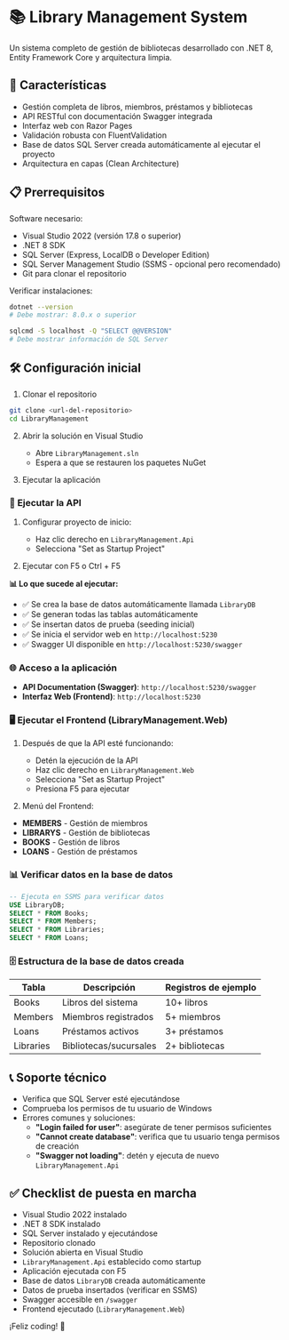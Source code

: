 # 📚 Library Management System

Un sistema completo de gestión de bibliotecas desarrollado con .NET 8, Entity Framework Core y arquitectura limpia.

## 🚀 Características

- Gestión completa de libros, miembros, préstamos y bibliotecas  
- API RESTful con documentación Swagger integrada  
- Interfaz web con Razor Pages  
- Validación robusta con FluentValidation  
- Base de datos SQL Server creada automáticamente al ejecutar el proyecto  
- Arquitectura en capas (Clean Architecture)  

## 📋 Prerrequisitos

Software necesario:  

- Visual Studio 2022 (versión 17.8 o superior)  
- .NET 8 SDK  
- SQL Server (Express, LocalDB o Developer Edition)  
- SQL Server Management Studio (SSMS - opcional pero recomendado)  
- Git para clonar el repositorio  

Verificar instalaciones:

```bash
dotnet --version
# Debe mostrar: 8.0.x o superior

sqlcmd -S localhost -Q "SELECT @@VERSION"
# Debe mostrar información de SQL Server
```

## 🛠️ Configuración inicial

1. Clonar el repositorio  

```bash
git clone <url-del-repositorio>
cd LibraryManagement
```

2. Abrir la solución en Visual Studio  
   - Abre `LibraryManagement.sln`  
   - Espera a que se restauren los paquetes NuGet  

3. Ejecutar la aplicación  

### 🚀 Ejecutar la API

1. Configurar proyecto de inicio:  
   - Haz clic derecho en `LibraryManagement.Api`  
   - Selecciona "Set as Startup Project"  

2. Ejecutar con F5 o Ctrl + F5  

**📊 Lo que sucede al ejecutar:**

- ✅ Se crea la base de datos automáticamente llamada `LibraryDB`  
- ✅ Se generan todas las tablas automáticamente  
- ✅ Se insertan datos de prueba (seeding inicial)  
- ✅ Se inicia el servidor web en `http://localhost:5230`  
- ✅ Swagger UI disponible en `http://localhost:5230/swagger`  

### 🌐 Acceso a la aplicación

- **API Documentation (Swagger)**: `http://localhost:5230/swagger`  
- **Interfaz Web (Frontend)**: `http://localhost:5230`  

### 🖥️ Ejecutar el Frontend (LibraryManagement.Web)

1. Después de que la API esté funcionando:  
   - Detén la ejecución de la API  
   - Haz clic derecho en `LibraryManagement.Web`  
   - Selecciona "Set as Startup Project"  
   - Presiona F5 para ejecutar  

2. Menú del Frontend:  

- **MEMBERS** - Gestión de miembros  
- **LIBRARYS** - Gestión de bibliotecas  
- **BOOKS** - Gestión de libros  
- **LOANS** - Gestión de préstamos  

### 📊 Verificar datos en la base de datos

```sql
-- Ejecuta en SSMS para verificar datos
USE LibraryDB;
SELECT * FROM Books;
SELECT * FROM Members;
SELECT * FROM Libraries;
SELECT * FROM Loans;
```

### 🗄️ Estructura de la base de datos creada

| Tabla     | Descripción              | Registros de ejemplo |
|-----------|-------------------------|-------------------|
| Books     | Libros del sistema      | 10+ libros        |
| Members   | Miembros registrados    | 5+ miembros       |
| Loans     | Préstamos activos       | 3+ préstamos      |
| Libraries | Bibliotecas/sucursales  | 2+ bibliotecas    |

## 📞 Soporte técnico

- Verifica que SQL Server esté ejecutándose  
- Comprueba los permisos de tu usuario de Windows  
- Errores comunes y soluciones:  
  - **"Login failed for user"**: asegúrate de tener permisos suficientes  
  - **"Cannot create database"**: verifica que tu usuario tenga permisos de creación  
  - **"Swagger not loading"**: detén y ejecuta de nuevo `LibraryManagement.Api`  

## ✅ Checklist de puesta en marcha

- Visual Studio 2022 instalado  
- .NET 8 SDK instalado  
- SQL Server instalado y ejecutándose  
- Repositorio clonado  
- Solución abierta en Visual Studio  
- `LibraryManagement.Api` establecido como startup  
- Aplicación ejecutada con F5  
- Base de datos `LibraryDB` creada automáticamente  
- Datos de prueba insertados (verificar en SSMS)  
- Swagger accesible en `/swagger`  
- Frontend ejecutado (`LibraryManagement.Web`)  

¡Feliz coding! 🎉


